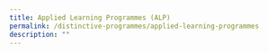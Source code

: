 ```yaml
---
title: Applied Learning Programmes (ALP)
permalink: /distinctive-programmes/applied-learning-programmes
description: ""
---
```

